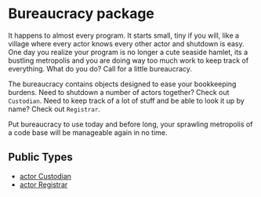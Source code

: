 # Bureaucracy package

It happens to almost every program. It starts small, tiny if you will, like a
village where every actor knows every other actor and shutdown is easy. One day
you realize your program is no longer a cute seaside hamlet, its a bustling
metropolis and you are doing way too much work to keep track of everything.
What do you do? Call for a little bureaucracy.

The bureaucracy contains objects designed to ease your bookkeeping burdens.
Need to shutdown a number of actors together? Check out `Custodian`. Need
to keep track of a lot of stuff and be able to look it up by name? Check out
`Registrar`.

Put bureaucracy to use today and before long, your sprawling metropolis of a
code base will be manageable again in no time.


## Public Types

* [actor Custodian](bureaucracy-Custodian.md)
* [actor Registrar](bureaucracy-Registrar.md)
